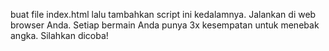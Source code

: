 buat file index.html lalu tambahkan script ini kedalamnya. Jalankan di web browser Anda. Setiap bermain Anda punya 3x kesempatan untuk menebak angka. Silahkan dicoba!
